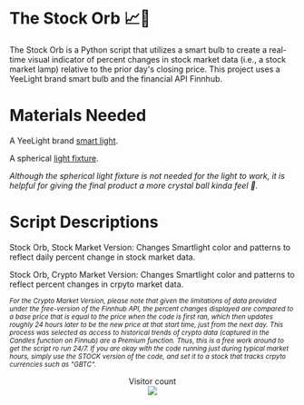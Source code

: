 # The Stock Orb :chart_with_upwards_trend::crystal_ball:
The Stock Orb is a Python script that utilizes a smart bulb to create a real-time visual indicator of percent changes in stock market data (i.e., a stock market lamp) relative to the prior day's closing price. This project uses a YeeLight brand smart bulb and the financial API Finnhub.

# Materials Needed
A YeeLight brand [smart light](https://www.amazon.com/dp/B09B91X2XQ).

A spherical [light fixture](https://www.amazon.com/gp/product/B00EMBZISM/).

*Although the spherical light fixture is not needed for the light to work, it is helpful for giving the final product a more crystal ball kinda feel :crystal_ball:.*

# Script Descriptions
Stock Orb, Stock Market Version: Changes Smartlight color and patterns to reflect daily percent change in stock market data.

Stock Orb, Crypto Market Version: Changes Smartlight color and patterns to reflect percent changes in crpyto market data.

<sub>*For the Crypto Market Version, please note that given the limitations of data provided under the free-version of the Finnhub API, the percent changes displayed are compared to a base price that is equal to the price when the code is first ran, which then updates roughly 24 hours later to be the new price at that start time, just from the next day. This process was selected as access to historical trends of crypto data (captured in the Candles function  on Finnub) are a Premium function. Thus, this is a free work around to get the script ro run 24/7. If you are okay with the code running just during typical market hours, simply use the STOCK version of the code, and set it to a stock that tracks crpyto currencies such as "GBTC".*

<p align="center"> 
  Visitor count<br>
  <img src="https://profile-counter.glitch.me/NoahAdamSperling/count.svg" />
</p>
